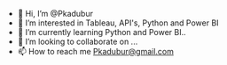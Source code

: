 - 👋 Hi, I’m @Pkadubur
- 👀 I’m interested in Tableau, API's, Python and Power BI
- 🌱 I’m currently learning Python and Power BI..
- 💞️ I’m looking to collaborate on ...
- 📫 How to reach me Pkadubur@gmail.com

<!---
Pkadubur/Pkadubur is a ✨ special ✨ repository because its `README.md` (this file) appears on your GitHub profile.
You can click the Preview link to take a look at your changes.
--->
